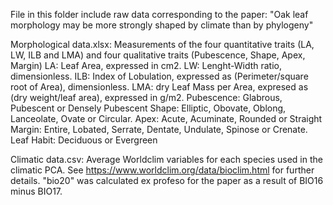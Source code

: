 File in this folder include raw data corresponding to the paper: "Oak leaf morphology may be more strongly shaped by climate than by phylogeny"

Morphological data.xlsx: Measurements of the four quantitative traits (LA, LW, ILB and LMA) and four qualitative traits (Pubescence, Shape, Apex, Margin)
LA: Leaf Area, expressed in cm2.
LW: Lenght-Width ratio, dimensionless.
ILB: Index of Lobulation, expressed as (Perimeter/square root of Area), dimensionless.
LMA: dry Leaf Mass per Area, expresed as (dry weight/leaf area), expressed in g/m2.
Pubescence: Glabrous, Pubescent or Densely Pubescent
Shape: Elliptic, Obovate, Oblong, Lanceolate, Ovate or Circular. 
Apex: Acute, Acuminate, Rounded or Straight
Margin: Entire, Lobated, Serrate, Dentate, Undulate, Spinose or Crenate. 
Leaf Habit: Deciduous or Evergreen

Climatic data.csv: Average Worldclim variables for each species used in the climatic PCA. See https://www.worldclim.org/data/bioclim.html for further details. "bio20" was calculated ex profeso for the paper as a result of BIO16 minus BIO17. 
